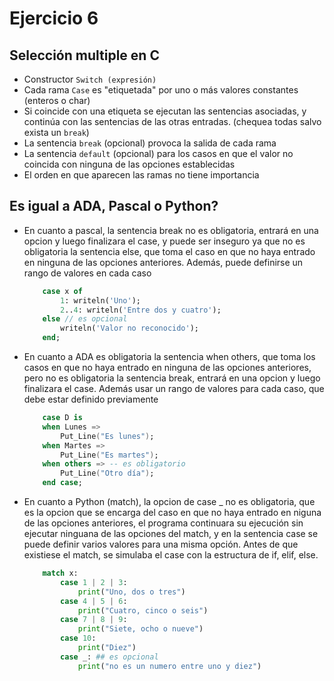 # Ejercicio 6

## Selección multiple en C
- Constructor `Switch (expresión)`
- Cada rama `Case` es "etiquetada" por uno o más valores constantes (enteros o char)
- Si coincide con una etiqueta se ejecutan las sentencias asociadas, y continúa con las sentencias de las otras entradas. (chequea todas salvo exista un `break`)
- La sentencia `break` (opcional) provoca la salida de cada rama
- La sentencia `default` (opcional) para los casos en que el valor no coincida con ninguna de las opciones establecidas
- El orden en que aparecen las ramas no tiene importancia

## Es igual a ADA, Pascal o Python?
- En cuanto a pascal, la sentencia break no es obligatoria, entrará en una opcion y luego finalizara el case, y puede ser inseguro ya que no es obligatoria la sentencia else, que toma el caso en que no haya entrado en ninguna de las opciones anteriores. Además, puede definirse un rango de valores en cada caso
    ```Pascal
        case x of
            1: writeln('Uno');
            2..4: writeln('Entre dos y cuatro');
        else // es opcional 
            writeln('Valor no reconocido');
        end;
    ```
- En cuanto a ADA es obligatoria la sentencia when others, que toma los casos en que no haya entrado en ninguna de las opciones anteriores, pero no es obligatoria la sentencia break, entrará en una opcion y luego finalizara el case. Además usar un rango de valores para cada caso, que debe estar definido previamente
    ```ADA
        case D is
        when Lunes =>
            Put_Line("Es lunes");
        when Martes =>
            Put_Line("Es martes");
        when others => -- es obligatorio
            Put_Line("Otro día");
        end case;
    ```
- En cuanto a Python (match), la opcion de case _ no es obligatoria, que es la opcion que se encarga del caso en que no haya entrado en niguna de las opciones anteriores, el programa continuara su ejecución sin ejecutar ninguana de las opciones del match, y en la sentencia case se puede definir varios valores para una misma opción. Antes de que existiese el match, se simulaba el case con la estructura de if, elif, else.
    ```Python
        match x:
            case 1 | 2 | 3:
                print("Uno, dos o tres")
            case 4 | 5 | 6:
                print("Cuatro, cinco o seis")
            case 7 | 8 | 9:
                print("Siete, ocho o nueve")
            case 10:
                print("Diez")
            case _: ## es opcional
                print("no es un numero entre uno y diez")
    ```
